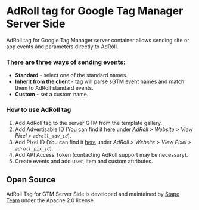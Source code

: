 # AdRoll tag for Google Tag Manager Server Side

AdRoll tag for Google Tag Manager server container allows sending site or app events and parameters directly to AdRoll.

### There are three ways of sending events:

- **Standard** - select one of the standard names.
- **Inherit from the client** - tag will parse sGTM event names and match them to AdRoll standard events.
- **Custom** - set a custom name.

### How to use AdRoll tag

1. Add AdRoll tag to the server GTM from the template gallery.
2. Add Advertisable ID (You can find it [here](https://app.adroll.com/segments) under _AdRoll > Website > View Pixel > `adroll_adv_id`_).
3. Add Pixel ID (You can find it [here](https://app.adroll.com/segments) under _AdRoll > Website > View Pixel > `adroll_pix_id`_).
4. Add API Access Token (contacting AdRoll support may be necessary).
5. Create events and add user, item and custom attributes.

## Open Source

AdRoll Tag for GTM Server Side is developed and maintained by [Stape Team](https://stape.io/) under the Apache 2.0 license.
